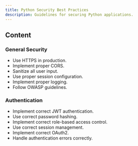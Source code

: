```yaml
---
title: Python Security Best Practices
description: Guidelines for securing Python applications.
---
```


## Content

### General Security
- Use HTTPS in production.
- Implement proper CORS.
- Sanitize all user input.
- Use proper session configuration.
- Implement proper logging.
- Follow OWASP guidelines.

### Authentication
- Implement correct JWT authentication.
- Use correct password hashing.
- Implement correct role-based access control.
- Use correct session management.
- Implement correct OAuth2.
- Handle authentication errors correctly.
